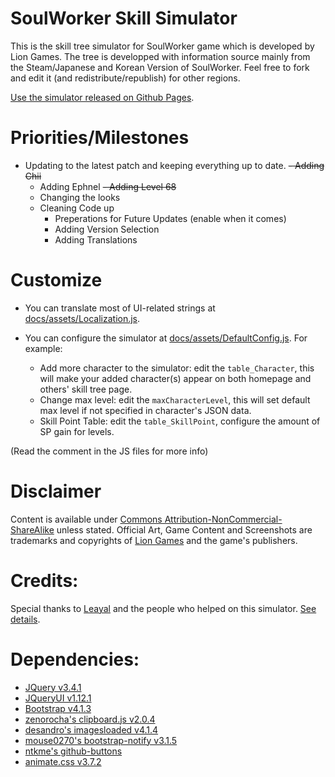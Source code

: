 # SoulWorker Skill Simulator
This is the skill tree simulator for SoulWorker game which is developed by Lion Games.
The tree is developped with information source mainly from the Steam/Japanese and Korean Version of SoulWorker. Feel free to fork and edit it (and redistribute/republish) for other regions.

[Use the simulator released on Github Pages](https://eden333.github.io/swskillsimu/).

# Priorities/Milestones
- Updating to the latest patch and keeping everything up to date.
  ~~- Adding Chii~~
    - Adding Ephnel
    ~~- Adding Level 68~~
    - Changing the looks
  - Cleaning Code up
    - Preperations for Future Updates (enable when it comes)
    - Adding Version Selection 
    - Adding Translations

# Customize
- You can translate most of UI-related strings at [docs/assets/Localization.js](docs/assets/Localization.js).

- You can configure the simulator at [docs/assets/DefaultConfig.js](docs/assets/DefaultConfig.js). For example:
  - Add more character to the simulator: edit the `table_Character`, this will make your added character(s) appear on both homepage and others' skill tree page.
  - Change max level: edit the `maxCharacterLevel`, this will set default max level if not specified in character's JSON data.
  - Skill Point Table: edit the `table_SkillPoint`, configure the amount of SP gain for levels.

(Read the comment in the JS files for more info)

# Disclaimer
Content is available under [Commons Attribution-NonCommercial-ShareAlike](https://creativecommons.org/licenses/by-nc-sa/3.0/) unless stated.
Official Art, Game Content and Screenshots are trademarks and copyrights of [Lion Games](http://www.liongames.co.kr/Front/) and the game's publishers.

# Credits:
Special thanks to [Leayal](https://github.com/Leayal) and the people who helped on this simulator. [See details](https://leayal.github.io/swskillsimu/).

# Dependencies:
- [JQuery v3.4.1](https://jquery.com)
- [JQueryUI v1.12.1](https://jqueryui.com)
- [Bootstrap v4.1.3](https://getbootstrap.com/docs/4.1/getting-started/introduction/)
- [zenorocha's clipboard.js v2.0.4](https://github.com/zenorocha/clipboard.js)
- [desandro's imagesloaded v4.1.4](https://github.com/desandro/imagesloaded)
- [mouse0270's bootstrap-notify v3.1.5](https://github.com/mouse0270/bootstrap-notify)
- [ntkme's github-buttons](https://github.com/ntkme/github-buttons)
- [animate.css v3.7.2](https://github.com/daneden/animate.css)
